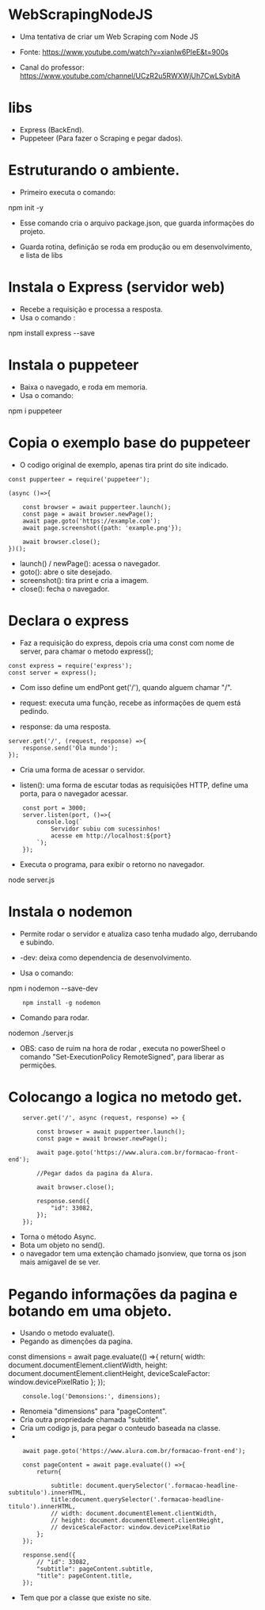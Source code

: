 # WebScrapingNodeJS

 - Uma tentativa de criar um Web Scraping com Node JS

 - Fonte: https://www.youtube.com/watch?v=xianIw6PleE&t=900s

 - Canal do professor: https://www.youtube.com/channel/UCzR2u5RWXWjUh7CwLSvbitA

# libs

 - Express (BackEnd).
 - Puppeteer (Para fazer o Scraping e pegar dados).

# Estruturando o ambiente.

 - Primeiro executa o comando:

 <blockquete>
 		npm init -y
 </blockquete>

 - Esse comando cria o arquivo package.json, que guarda informações do projeto.

 - Guarda rotina, definição se roda em produção ou em desenvolvimento, e lista de libs

# Instala o Express (servidor web)

 - Recebe a requisição e processa a resposta.
 - Usa o comando :

 <blockquete>
		npm install express --save
 </blockquete>

# Instala o puppeteer

 - Baixa o navegado, e roda em memoria.
 - Usa o comando:
 
 <blockquete>
		npm i puppeteer
 </blockquete>

# Copia o exemplo base do puppeteer

 - O codigo original de exemplo, apenas tira print do site indicado.

 <blockquete>

	const pupperteer = require('puppeteer');

	(async ()=>{

		const browser = await pupperteer.launch();
		const page = await browser.newPage();
		await page.goto('https://example.com');
		await page.screenshot({path: 'example.png'});

		await browser.close();
	})();

 </blockquete>

 - launch() / newPage(): acessa o navegador.
 - goto(): abre o site desejado.
 - screenshot(): tira print e cria a imagem.
 - close(): fecha o navegador.

# Declara o express

 - Faz a requisição do express, depois cria uma const com nome de server, para chamar o metodo express();

 <blockquete>

	const express = require('express');	
	const server = express();

 </blockquete>

 - Com isso define um endPont get('/'), quando alguem chamar "/".

 - request: executa uma função, recebe as informações de quem está pedindo.

 - response: da uma resposta.

 <blockquete>

	server.get('/', (request, response) =>{
		response.send('Ola mundo');
	});

 </blockquete>

 - Cria uma forma de acessar o servidor.

 - listen(): uma forma de escutar todas as requisições HTTP, define uma porta, para o navegador acessar.

 <blockquete>

		const port = 3000;
		server.listen(port, ()=>{
			console.log(`
				Servidor subiu com sucessinhos!
				acesse em http://localhost:${port}    
			`);
		});

 </blockquete>

 - Executa o programa, para exibir o retorno no navegador.
 
 <blockquete> node server.js </blockquete>

# Instala o nodemon

 - Permite rodar o servidor e atualiza caso tenha mudado algo, derrubando e subindo.

 - -dev: deixa como dependencia de desenvolvimento.

 - Usa o comando:
 
 <blockquete> 
  		npm i nodemon --save-dev 

 		npm install -g nodemon 
 </blockquete> 

 - Comando para rodar.
 
 <blockquete> nodemon ./server.js </blockquete>

 - OBS: caso de ruim na hora de rodar , executa no powerSheel o comando "Set-ExecutionPolicy RemoteSigned",
 para liberar as permições.

# Colocango a logica no metodo get.

 <blockquete>

        server.get('/', async (request, response) => {

            const browser = await pupperteer.launch();
            const page = await browser.newPage();
            
            await page.goto('https://www.alura.com.br/formacao-front-end');
            
            //Pegar dados da pagina da Alura.

            await browser.close();

            response.send({
                "id": 33082,
            });
        });

 </blockquete>

 - Torna o método Async.
 - Bota um objeto no send().
 - o navegador tem uma extenção chamado jsonview, que torna os json mais amigavel de se ver.

# Pegando informações da pagina e botando em uma objeto.

 - Usando o metodo evaluate().
 - Pegando as dimenções da pagina.

 <blockquete>
        const dimensions = await page.evaluate(() =>{
                return{
                    width: document.documentElement.clientWidth,
                    height: document.documentElement.clientHeight,
                    deviceScaleFactor: window.devicePixelRatio
                };
            });

        console.log('Demonsions:', dimensions);
 </blockquete>

 - Renomeia "dimensions" para "pageContent".
 - Cria outra propriedade chamada "subtitle".
 - Cria um codigo js, para pegar o conteudo baseada na classe.
 - 

 <blockquete>

		await page.goto('https://www.alura.com.br/formacao-front-end');
		
		const pageContent = await page.evaluate(() =>{
			return{
				
				subtitle: document.querySelector('.formacao-headline-subtitulo').innerHTML,
				title:document.querySelector('.formacao-headline-titulo').innerHTML, 
				// width: document.documentElement.clientWidth,
				// height: document.documentElement.clientHeight,
				// deviceScaleFactor: window.devicePixelRatio
			};
		});
		
		response.send({
			// "id": 33082,
			"subtitle": pageContent.subtitle,
			"title": pageContent.title,
		});

 </blockquete>

  - Tem que por a classe que existe no site.